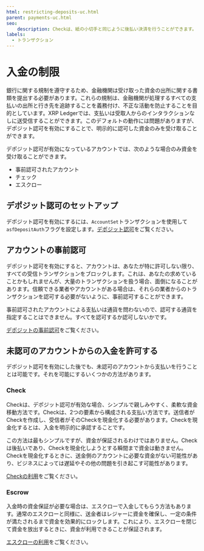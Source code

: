 ```yaml
---
html: restricting-deposits-uc.html
parent: payments-uc.html
seo:
    description: Checkは、紙の小切手と同じように後払い決済を行うことができます。
labels:
  - トランザクション
---
```

# 入金の制限

銀行に関する規制を遵守するため、金融機関は受け取った資金の出所に関する書類を提出する必要があります。これらの規制は、金融機関が処理するすべての支払いの出所と行き先を追跡することを義務付け、不正な活動を防止することを目的としています。XRP Ledgerでは、支払いは受取人からのインタラクションなしに送受信することができます。このデフォルトの動作には問題がありますが、デポジット認可を有効にすることで、明示的に認可した資金のみを受け取ることができます。

デポジット認可が有効になっているアカウントでは、次のような場合のみ資金を受け取ることができます。

  - 事前認可されたアカウント
  - チェック
  - エスクロー
<!-- - ペイメントチャネル -->


## デポジット認可のセットアップ

デポジット認可を有効にするには、`AccountSet`トランザクションを使用して`asfDepositAuth`フラグを設定します。[デポジット認可](../../concepts/accounts/depositauth.md)をご覧ください。

## アカウントの事前認可

デポジット認可を有効にすると、アカウントは、あなたが特に許可しない限り、すべての受信トランザクションをブロックします。これは、あなたの求めていることかもしれませんが、大量のトランザクションを扱う場合、面倒になることがあります。信頼できる業者やアカウントがある場合は、それらの業者からのトランザクションを認可する必要がないように、事前認可することができます。

事前認可されたアカウントによる支払いは通貨を問わないので、認可する通貨を指定することはできません。すべてを認可するか認可しないかです。

[デポジットの事前認可](../../references/protocol/transactions/types/depositpreauth.md)をご覧ください。


## 未認可のアカウントからの入金を許可する

デポジット認可を有効にした後でも、未認可のアカウントから支払いを行うこととは可能です。それを可能にするいくつかの方法があります。


### Check

Checkは、デポジット認可が有効な場合、シンプルで親しみやすく、柔軟な資金移動方法です。Checkは、2つの要素から構成される支払い方法です。送信者がCheckを作成し、受信者がそのCheckを現金化する必要があります。Checkを現金化するとは、入金を明示的に承認することです。

この方法は最もシンプルですが、資金が保証されるわけではありません。Checkは後払いであり、Checkを現金化しようとする瞬間まで資金は動きません。Checkを現金化するときに、送金側のアカウントに必要な資金がない可能性があり、ビジネスによっては遅延やその他の問題を引き起こす可能性があります。

[Checkの利用](../../tutorials/use-specialized-payment-types/use-checks/use-checks.md)をご覧ください。


### Escrow

入金時の資金保証が必要な場合は、エスクローで入金してもらう方法もあります。通常のエスクローと同様に、送金者はレジャーに資金を確保し、一定の条件が満たされるまで資金を効果的にロックします。これにより、エスクローを閉じて資金を放出するときに、資金が利用できることが保証されます。

[エスクローの利用](../../tutorials/tasks/use-specialized-payment-types/use-escrows/index.md)をご覧ください。


<!-- Need a better understanding of Payment Channels use cases.

### Payment Channels

Payment Channels are an advanced feature for sending asynchronous XRP payments that can be divided into very small increments and settled later.

The XRP for a payment channel is set aside temporarily. The sender creates _Claims_ against the channel, which the recipient verifies without sending an XRP Ledger transaction or waiting for a new ledger version to be approved by consensus. (This is an _asynchronous_ process because it happens separate from the usual pattern of getting transactions approved by consensus.) At any time, the recipient can _redeem_ a Claim to receive an amount of XRP authorized by that Claim. Settling a Claim like this uses a standard XRP Ledger transaction, as part of the usual consensus process. This single transaction can encompass any number of transactions guaranteed by smaller Claims.

Because Claims can be verified individually but settled in bulk later, payment channels make it possible to conduct transactions at a rate only limited by the participants' ability to create and verify the digital signatures of those Claims. This limit is primarily based on the speed of the participants' hardware and the complexity of the signature algorithms. For maximum speed, use Ed25519 signatures, which are faster than the XRP Ledger's default secp256k1 ECDSA signatures. Research has demonstrated the ability to create over Ed25519 100,000 signatures per second and to verify over [70,000 per second](https://ed25519.cr.yp.to/ed25519-20110926.pdf) on commodity hardware in 2011.

Learn about [Payment Channels](payment-channels.html) on the XRP Ledger.

you may have circumstances where you want to go into contract with a contractor, but don't know the exact amount. This is common in situations such as home improvement projects where an estimate can be provided, but unforeseen circumstances can increase the final amount due. In these situations you can create a payment channel, which allocates (currently only XRP) to a payment channel. This amount would be the estimate the contractor gives you and can serve as their budget for the project. Each item they require payment for, you would submit a claim to the payment channel.

Repeating this process, you would eventually settle on the final amount due, where the contractor (payee) claims the final amount from the payment channel. This method of payment serves as a great way to track invdividual items payed for in large projects.

-->
